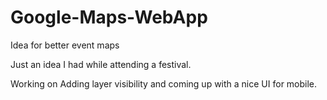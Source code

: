 # Google-Maps-WebApp
Idea for better event maps

Just an idea I had while attending a festival. 

Working on Adding layer visibility and coming up with a nice UI for mobile. 
